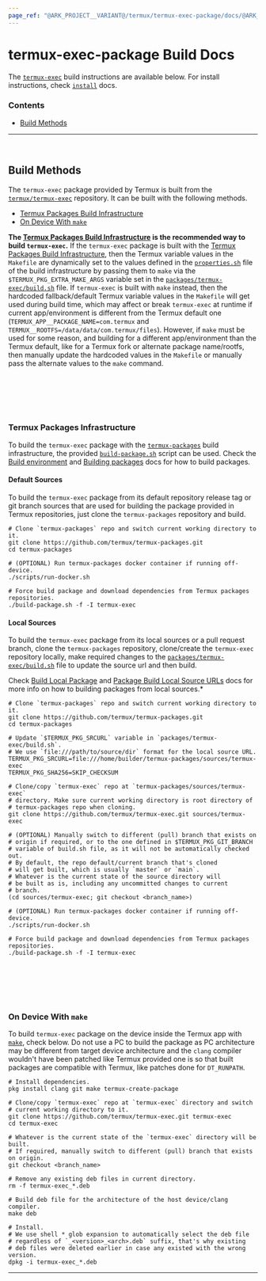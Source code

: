 ```yaml
---
page_ref: "@ARK_PROJECT__VARIANT@/termux/termux-exec-package/docs/@ARK_DOC__VERSION@/developer/build/index.md"
---
```


# termux-exec-package Build Docs

<!-- @ARK_DOCS__HEADER_PLACEHOLDER@ -->

The [`termux-exec`](https://github.com/termux/termux-exec) build instructions are available below. For install instructions, check [`install`](../../install/index.md) docs.

### Contents

- [Build Methods](#build-methods)

---

&nbsp;





## Build Methods

The `termux-exec` package provided by Termux is built from the [`termux/termux-exec`](https://github.com/termux/termux-exec) repository. It can be built with the following methods.

- [Termux Packages Build Infrastructure](#termux-packages-build-infrastructure)
- [On Device With `make`](#on-device-with-make)

**The [Termux Packages Build Infrastructure](#termux-packages-build-infrastructure) is the recommended way to build `termux-exec`.** If the `termux-exec` package is built with the [Termux Packages Build Infrastructure](#termux-packages-build-infrastructure), then the Termux variable values in the `Makefile` are dynamically set to the values defined in the [`properties.sh`] file of the build infrastructure by passing them to `make` via the `$TERMUX_PKG_EXTRA_MAKE_ARGS` variable set in the [`packages/termux-exec/build.sh`] file. If `termux-exec` is built with `make` instead, then the hardcoded fallback/default Termux variable values in the `Makefile` will get used during build time, which may affect or break `termux-exec` at runtime if current app/environment is different from the Termux default one (`TERMUX_APP__PACKAGE_NAME=com.termux` and `TERMUX__ROOTFS=/data/data/com.termux/files`). However, if `make` must be used for some reason, and building for a different app/environment than the Termux default, like for a Termux fork or alternate package name/rootfs, then manually update the hardcoded values in the `Makefile` or manually pass the alternate values to the `make` command.

## &nbsp;

&nbsp;



### Termux Packages Infrastructure

To build the `termux-exec` package with the [`termux-packages`](https://github.com/termux/termux-packages) build infrastructure, the provided [`build-package.sh`](https://github.com/termux/termux-packages/blob/master/build-package.sh) script can be used. Check the [Build environment](https://github.com/termux/termux-packages/wiki/Build-environment) and [Building packages](https://github.com/termux/termux-packages/wiki/Building-packages) docs for how to build packages.

#### Default Sources

To build the `termux-exec` package from its default repository release tag or git branch sources that are used for building the package provided in Termux repositories, just clone the `termux-packages` repository and build.

```shell
# Clone `termux-packages` repo and switch current working directory to it.
git clone https://github.com/termux/termux-packages.git
cd termux-packages

# (OPTIONAL) Run termux-packages docker container if running off-device.
./scripts/run-docker.sh

# Force build package and download dependencies from Termux packages repositories.
./build-package.sh -f -I termux-exec
```

#### Local Sources

To build the `termux-exec` package from its local sources or a pull request branch, clone the `termux-packages` repository, clone/create the `termux-exec` repository locally, make required changes to the [`packages/termux-exec/build.sh`] file to update the source url and then build.

Check [Build Local Package](https://github.com/termux/termux-packages/wiki/Building-packages#build-local-package) and [Package Build Local Source URLs](https://github.com/termux/termux-packages/wiki/Creating-new-package#package-build-local-source-urls) docs for more info on how to building packages from local sources.*

```shell
# Clone `termux-packages` repo and switch current working directory to it.
git clone https://github.com/termux/termux-packages.git
cd termux-packages

# Update `$TERMUX_PKG_SRCURL` variable in `packages/termux-exec/build.sh`.
# We use `file:///path/to/source/dir` format for the local source URL.
TERMUX_PKG_SRCURL=file:///home/builder/termux-packages/sources/termux-exec
TERMUX_PKG_SHA256=SKIP_CHECKSUM

# Clone/copy `termux-exec` repo at `termux-packages/sources/termux-exec`
# directory. Make sure current working directory is root directory of
# termux-packages repo when cloning.
git clone https://github.com/termux/termux-exec.git sources/termux-exec

# (OPTIONAL) Manually switch to different (pull) branch that exists on
# origin if required, or to the one defined in $TERMUX_PKG_GIT_BRANCH
# variable of build.sh file, as it will not be automatically checked out.
# By default, the repo default/current branch that's cloned
# will get built, which is usually `master` or `main`.
# Whatever is the current state of the source directory will
# be built as is, including any uncommitted changes to current
# branch.
(cd sources/termux-exec; git checkout <branch_name>)

# (OPTIONAL) Run termux-packages docker container if running off-device.
./scripts/run-docker.sh

# Force build package and download dependencies from Termux packages repositories.
./build-package.sh -f -I termux-exec
```

## &nbsp;

&nbsp;



### On Device With `make`

To build `termux-exec` package on the device inside the Termux app with [`make`](https://www.gnu.org/software/make), check below. Do not use a PC to build the package as PC architecture may be different from target device architecture and the `clang` compiler wouldn't have been patched like Termux provided one is so that built packages are compatible with Termux, like patches done for `DT_RUNPATH`.

```shell
# Install dependencies.
pkg install clang git make termux-create-package

# Clone/copy `termux-exec` repo at `termux-exec` directory and switch
# current working directory to it.
git clone https://github.com/termux/termux-exec.git termux-exec
cd termux-exec

# Whatever is the current state of the `termux-exec` directory will be built.
# If required, manually switch to different (pull) branch that exists on origin.
git checkout <branch_name>

# Remove any existing deb files in current directory.
rm -f termux-exec_*.deb

# Build deb file for the architecture of the host device/clang compiler.
make deb

# Install.
# We use shell * glob expansion to automatically select the deb file
# regardless of `_<version>_<arch>.deb` suffix, that's why existing
# deb files were deleted earlier in case any existed with the wrong version.
dpkg -i termux-exec_*.deb
```

---

&nbsp;





[`packages/termux-exec/build.sh`]: https://github.com/termux/termux-packages/blob/master/packages/termux-exec/build.sh
[`properties.sh`]: https://github.com/termux/termux-packages/blob/master/scripts/properties.sh

